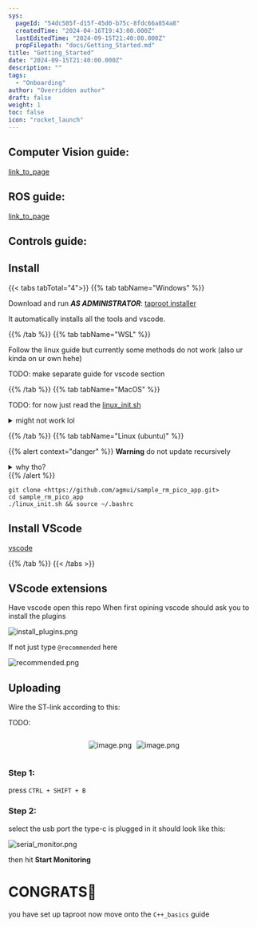 ```yaml
---
sys:
  pageId: "54dc585f-d15f-45d0-b75c-8fdc66a854a8"
  createdTime: "2024-04-16T19:43:00.000Z"
  lastEditedTime: "2024-09-15T21:40:00.000Z"
  propFilepath: "docs/Getting_Started.md"
title: "Getting_Started"
date: "2024-09-15T21:40:00.000Z"
description: ""
tags:
  - "Onboarding"
author: "Overridden author"
draft: false
weight: 1
toc: false
icon: "rocket_launch"
---
```


## Computer Vision guide:

[link_to_page](86d45bc0-388b-4d26-8848-44f255f73d0e)

## ROS guide:

[link_to_page](3c76c1de-ec8f-46d6-8b0a-294005edc2d5)

## Controls guide:

## Install

{{< tabs tabTotal="4">}}
{{% tab tabName="Windows" %}}

Download and run _**AS ADMINISTRATOR**_: [taproot installer](https://github.com/Thornbots/TeachingFreshies/releases/tag/1.0)

It automatically installs all the tools and vscode.

{{% /tab %}}
{{% tab tabName="WSL" %}}

Follow the linux guide but currently some methods do not work (also ur kinda on ur own hehe)

TODO: make separate guide for vscode section

{{% /tab %}}
{{% tab tabName="MacOS" %}}

TODO: for now just read the [linux_init.sh](https://github.com/agmui/sample_rm_pico_app/blob/main/linux_init.sh)

<details>
<summary>might not work lol</summary>

`brew install libusb pkg-config`

Next install: [vscode](https://code.visualstudio.com/Download)

</details>

{{% /tab %}}
{{% tab tabName="Linux (ubuntu)" %}}

{{% alert context="danger" %}}
**Warning** do not update recursively
<details>
<summary>why tho?</summary>
There are some submodules that may go on for a while (like tinyusb) and I highly
recommend you don't need to get them.
If you want to see what submodules I update just look in `linux_init.sh`
</details>
{{% /alert %}}

```shell
git clone <https://github.com/agmui/sample_rm_pico_app.git>
cd sample_rm_pico_app
./linux_init.sh && source ~/.bashrc
```

## Install VScode

[vscode](https://code.visualstudio.com/Download)

{{% /tab %}}
{{< /tabs >}}

## VScode extensions

Have vscode open this repo
When first opining vscode should ask you to install the plugins

![install_plugins.png](https://prod-files-secure.s3.us-west-2.amazonaws.com/d518164a-d88e-44d1-a4ee-3adb3bd8bce0/89bd30f0-1825-4e77-867b-0a41ce370880/install_plugins.png?X-Amz-Algorithm=AWS4-HMAC-SHA256&X-Amz-Content-Sha256=UNSIGNED-PAYLOAD&X-Amz-Credential=ASIAZI2LB46632SIM3YX%2F20250307%2Fus-west-2%2Fs3%2Faws4_request&X-Amz-Date=20250307T090811Z&X-Amz-Expires=3600&X-Amz-Security-Token=IQoJb3JpZ2luX2VjEPn%2F%2F%2F%2F%2F%2F%2F%2F%2F%2FwEaCXVzLXdlc3QtMiJIMEYCIQC%2FQ8zk2bDiN4wuAoDv%2BKTU%2FZLRFJIlU4eSfLnvhCxrLwIhAO1gKhABcxvjnwG9TJ5Kqu%2FNE77JyLYPhLaNfLI2a94%2BKv8DCEIQABoMNjM3NDIzMTgzODA1IgxSRHsjRLDa35DRIl4q3AM7XWlTX5FlMtxgYp0sUzxQ0ADkCigXi8Rdi4rjT3VrY2HdmMUjlYEpKSHokej%2BLImPa6ymNZZv%2FGRkZCS1hoYYqq2TkgcPrrAnmwRE10tkA%2BVE5qUp4tlf9esTybZg9eCkjerrFEuclk%2FhwisQqXNkDtegriwvQBFiH%2FQz7jsHeBTRHBAj2j7ZXSN0T4JaP4XNPxttls3K5rcMf2KiJjd0E5ZrpSOXwVei2%2BtyREaq6o%2B23PewJXSgkmCaSTW3uRbQ4d104vm%2FRIP%2F5Axreu1aIWbPuIJ7aD%2FEZfRn6plammXvYnAU1Dp%2FQQxBl7GCTzM1%2BJxy6biYU8iI0YEqu%2BtuLHqgSY2dsolNGK8SUazWzDeWqpot57H8G88FSRmnlgtY3G%2Bds72iDRh1%2F2%2B4qIaAgmYcZ%2Fy1HyVEWHRUuDROvWPaOsu50KRNYxwGfZnwGnLjUSb%2BXGvWxuk%2F7OOkr77UfmR0KQ3jeoqWtmxg7LV3dzT%2Fpygmox3sdqpdwwuAUh5Nyd0e3Jquev%2BOwOJ2y6bgoTDNKqTF7O0UpK6eTV4A%2FBkv39iSc7ly15FzoZfYn3oASfc3FcmW3L2FQoFCNgLpOcn3JzAY0ALj7GIkzVYmiAlx4%2BoOYCURzUBD6TDb5qq%2BBjqkAWuF%2FRnRip5gf8UuRXPMhU3u9GqGe8fRv5VJM64ei%2FOwxnzXz%2FCy0hn8CFgxxw9vraWcK9L0%2F7O%2BUsoFvND9ZSRy3Gn6pIIW41AJ7l7YylHLMwAwuD3spE%2BA3EXedgCquOEFf1ADfozr7fQAPWmm3l0UW1QYXRAUC0h3iDBNlyA3%2Bs5rZr8TFEOkYC%2BLNk6wpSA9lHRVGEsdE1%2BfR1Mk9bH2xehs&X-Amz-Signature=161be2f0783cfa4a9cdcd490ac3a4052c509454eaea319330d18a240d8ead3b2&X-Amz-SignedHeaders=host&x-id=GetObject)

If not just type `@recommended` here  

![recommended.png](https://prod-files-secure.s3.us-west-2.amazonaws.com/d518164a-d88e-44d1-a4ee-3adb3bd8bce0/61e661e9-5d85-4dfc-be0d-8d2097a5e793/recommended.png?X-Amz-Algorithm=AWS4-HMAC-SHA256&X-Amz-Content-Sha256=UNSIGNED-PAYLOAD&X-Amz-Credential=ASIAZI2LB46632SIM3YX%2F20250307%2Fus-west-2%2Fs3%2Faws4_request&X-Amz-Date=20250307T090811Z&X-Amz-Expires=3600&X-Amz-Security-Token=IQoJb3JpZ2luX2VjEPn%2F%2F%2F%2F%2F%2F%2F%2F%2F%2FwEaCXVzLXdlc3QtMiJIMEYCIQC%2FQ8zk2bDiN4wuAoDv%2BKTU%2FZLRFJIlU4eSfLnvhCxrLwIhAO1gKhABcxvjnwG9TJ5Kqu%2FNE77JyLYPhLaNfLI2a94%2BKv8DCEIQABoMNjM3NDIzMTgzODA1IgxSRHsjRLDa35DRIl4q3AM7XWlTX5FlMtxgYp0sUzxQ0ADkCigXi8Rdi4rjT3VrY2HdmMUjlYEpKSHokej%2BLImPa6ymNZZv%2FGRkZCS1hoYYqq2TkgcPrrAnmwRE10tkA%2BVE5qUp4tlf9esTybZg9eCkjerrFEuclk%2FhwisQqXNkDtegriwvQBFiH%2FQz7jsHeBTRHBAj2j7ZXSN0T4JaP4XNPxttls3K5rcMf2KiJjd0E5ZrpSOXwVei2%2BtyREaq6o%2B23PewJXSgkmCaSTW3uRbQ4d104vm%2FRIP%2F5Axreu1aIWbPuIJ7aD%2FEZfRn6plammXvYnAU1Dp%2FQQxBl7GCTzM1%2BJxy6biYU8iI0YEqu%2BtuLHqgSY2dsolNGK8SUazWzDeWqpot57H8G88FSRmnlgtY3G%2Bds72iDRh1%2F2%2B4qIaAgmYcZ%2Fy1HyVEWHRUuDROvWPaOsu50KRNYxwGfZnwGnLjUSb%2BXGvWxuk%2F7OOkr77UfmR0KQ3jeoqWtmxg7LV3dzT%2Fpygmox3sdqpdwwuAUh5Nyd0e3Jquev%2BOwOJ2y6bgoTDNKqTF7O0UpK6eTV4A%2FBkv39iSc7ly15FzoZfYn3oASfc3FcmW3L2FQoFCNgLpOcn3JzAY0ALj7GIkzVYmiAlx4%2BoOYCURzUBD6TDb5qq%2BBjqkAWuF%2FRnRip5gf8UuRXPMhU3u9GqGe8fRv5VJM64ei%2FOwxnzXz%2FCy0hn8CFgxxw9vraWcK9L0%2F7O%2BUsoFvND9ZSRy3Gn6pIIW41AJ7l7YylHLMwAwuD3spE%2BA3EXedgCquOEFf1ADfozr7fQAPWmm3l0UW1QYXRAUC0h3iDBNlyA3%2Bs5rZr8TFEOkYC%2BLNk6wpSA9lHRVGEsdE1%2BfR1Mk9bH2xehs&X-Amz-Signature=5c9c37a68d4df37e70f3a29a2df4e27cd283bf1e76bc8c35e01c85738165a42d&X-Amz-SignedHeaders=host&x-id=GetObject)

## Uploading

Wire the ST-link according to this:

TODO:

<div style="display: flex;flex-direction: row; column-gap:10px; max-width: 630px;justify-content: center;">
<div>

![image.png](https://prod-files-secure.s3.us-west-2.amazonaws.com/d518164a-d88e-44d1-a4ee-3adb3bd8bce0/210ecb78-1116-4d7b-b9b7-2292f66fa2c2/image.png?X-Amz-Algorithm=AWS4-HMAC-SHA256&X-Amz-Content-Sha256=UNSIGNED-PAYLOAD&X-Amz-Credential=ASIAZI2LB466XYQFU2H4%2F20250307%2Fus-west-2%2Fs3%2Faws4_request&X-Amz-Date=20250307T090815Z&X-Amz-Expires=3600&X-Amz-Security-Token=IQoJb3JpZ2luX2VjEPn%2F%2F%2F%2F%2F%2F%2F%2F%2F%2FwEaCXVzLXdlc3QtMiJHMEUCIGp1nNAVVG9wTtAGqIN%2FyeFAjqM1nyEb%2B7BhcHDfhUEiAiEA1HMWaD%2BOTXNRV3UY3KBSErFhJ5VjZnvMZ4vkhD5JzSsq%2FwMIQhAAGgw2Mzc0MjMxODM4MDUiDHJJl5vIhLlRGRo0oyrcA8vUgm8jwPAO1Dc8SKWwQwvUECo8xmZcsCOF7P0zXWTOytCidJ1wQ0RFCdhUtxuKoRGamwXKbhBrOCX%2BQJ0UU58SO5E%2FXYfqwiQhWkKMAzntKpbAOEqWj8dN3%2BZo8UMEwcR6Bv2UaU3M%2BkDJxDr8QbCheCrCTjrwjo1MnIB7t9Hwg9E8Qd072rSBhW2sL6fuD7anJ3RMP3FQvCYhGeNGH5fkYBZOxRP8z95mdUFxVAHGGloGGQOtSRHL2nS8k%2FGSN8wcefZeM9lvO1io9syHINZW4r7FlutDsqKhGGkz17WjQa82DUOgP6SGolHMkwGDXCjiLz%2FWdoiRZIWyQYg6PRqG2D1fJT0esklXxUNxjFZ83Fm97WwTqlnft%2B31EECXBOjKuH5RMEieln7jv3%2F6n3n0n16q3seWr4UpbauVEnMqOOaLZ%2F1l7P%2F8WMRIngjEBGgZg6r8AUBeTcEbqKvNAf8qGQ3ate%2BmbSZjFayZmoVIEqfZ7BFHLkXzfhhInwDGEmXRphsjJTkSuQoRhBAA0Ukwnn%2BpDP7BIPxZIzJV%2BPBEgpdDLVuyKqmi8za0oDyCd%2FfAoYgCSbkIHWUqjlqPqA19GktzzrVklk4Z6ufNDEdKsZtIBcsTccnwMwRaMMvlqr4GOqUB%2FSObne732HAMY%2B2RzyRUM4skuHxHsw2gfaV81VTr6luT2qdxdUp9j2KhCYVohzI8%2FBR4eKxphbygOshMLxeQqqyoFQ3uU8fAsiYTgF76rOOm9%2BuzMNhWzFKRebk7wIcinYKFRKSyoHDaYp84wM%2FTMczynwiEtwkerJnVi2ndCr8LYbV6kkaJeFnsYFikdON0qfr5MuDM7Z%2BlNibfZGopiVh86zL7&X-Amz-Signature=491d58e3e5144444d2e33d5ba73012a9d95a6019ea8cee09dd76422dabf99817&X-Amz-SignedHeaders=host&x-id=GetObject)

</div>
<div>

![image.png](https://prod-files-secure.s3.us-west-2.amazonaws.com/d518164a-d88e-44d1-a4ee-3adb3bd8bce0/33a0fd0f-8ca6-4a86-8e09-26e95ded1fff/image.png?X-Amz-Algorithm=AWS4-HMAC-SHA256&X-Amz-Content-Sha256=UNSIGNED-PAYLOAD&X-Amz-Credential=ASIAZI2LB466WPPNTBB4%2F20250307%2Fus-west-2%2Fs3%2Faws4_request&X-Amz-Date=20250307T090815Z&X-Amz-Expires=3600&X-Amz-Security-Token=IQoJb3JpZ2luX2VjEPn%2F%2F%2F%2F%2F%2F%2F%2F%2F%2FwEaCXVzLXdlc3QtMiJHMEUCIQD7pV4owrb018qfua0aQAGdKlWY0PXMWgRq59gvKGyBKAIgFiqQ3xG%2BQbQg6vlURNSSHcoQPcg66oYTg5dnkhktojAq%2FwMIQhAAGgw2Mzc0MjMxODM4MDUiDPjxVag2RcwL2tzexSrcA9fta7mjuqNjuWQ%2FDVEDuGeV5z7Z63%2ByuIoOKzJGCVqKBFa9U89OjVb6oIhqIOUOOtHIhLxvBTt1ThNg4SSxWNx2h6J3rNUTPDxj%2FmgNqQt9J9kmqnkR9PPemgfmStLZ21JpFjIvzcfuzlyfGKxvEYG57GN8BklCKlY%2F9RpwS4o5ju9%2FWwggzpFIciVr5kbP%2FuOg9fY5mvnqdEoPdLNTOu4rGdehmHO5QeCBp%2FQiwCJQvtzsopmsVoGKqDOIW3WYeNj%2FiirfeWaHW1%2BCIz%2F5enYGtp5dNZ95MCyZzKI6NUWjBIqYS%2BdklK34P1l4t0AojlpwufVVjpVDHfXoQJkDUH9%2FeS2miVWlNZQsyouUKf%2FA1%2FGYc7EX3jf9E3E07O%2BL%2FU%2BZG4u0WkP7BuNYYL%2Bz9slLprvCyNNNgjOcZwWDrzQg9cd0i%2BB7v63aUxy73dDTjEc8xVJub33uxN5aZ66yFo5Q70S7rYus1uudU13n0qOP5CgRDDsSvpqKuyTW0Bii2g9sComTMijpA4fNuJy%2FydJg9KOSEYe9r3FSX00ADD4rqEWfB0iHSDMQDz8Y06rc7nbKPkjEGpg%2FTiBJN%2BluTVemPhGhsrZXjFdhZhYkSJZhjXuPhkv370de8r8FMI%2Fmqr4GOqUBrnqJwCvoVyUwFTV4qXLJTv1ZjTrUqxxtVLDCzLSa2anK2iNfsYVWKuSgnT5p8zdlWNfmMEhBbrSP3TrtqLjRYQ%2F9h2aQNvix1CwgORSwokcgpGmtFnkGkaKwDt7UXt6LIPZ0lsJl4jaEeSQNnfT9eFhR1BqNceEBS%2FMaRPLM4Uv4THNMtfoYf%2BGRBbQXjRGfzi4ouOs%2F4D9LdE0Kmv3OqvI%2B%2BaY7&X-Amz-Signature=0361cbda36afc8ce323343f12e51347137c1994d103c74a7132a5c3cfd1e30e8&X-Amz-SignedHeaders=host&x-id=GetObject)

</div>
</div>

### Step 1:

press `CTRL + SHIFT + B`

### Step 2:

select the usb port the type-c is plugged in it should look like this:

![serial_monitor.png](https://prod-files-secure.s3.us-west-2.amazonaws.com/d518164a-d88e-44d1-a4ee-3adb3bd8bce0/f03f4774-05d4-4393-b6a0-d5efb6d315ab/serial_monitor.png?X-Amz-Algorithm=AWS4-HMAC-SHA256&X-Amz-Content-Sha256=UNSIGNED-PAYLOAD&X-Amz-Credential=ASIAZI2LB46632SIM3YX%2F20250307%2Fus-west-2%2Fs3%2Faws4_request&X-Amz-Date=20250307T090811Z&X-Amz-Expires=3600&X-Amz-Security-Token=IQoJb3JpZ2luX2VjEPn%2F%2F%2F%2F%2F%2F%2F%2F%2F%2FwEaCXVzLXdlc3QtMiJIMEYCIQC%2FQ8zk2bDiN4wuAoDv%2BKTU%2FZLRFJIlU4eSfLnvhCxrLwIhAO1gKhABcxvjnwG9TJ5Kqu%2FNE77JyLYPhLaNfLI2a94%2BKv8DCEIQABoMNjM3NDIzMTgzODA1IgxSRHsjRLDa35DRIl4q3AM7XWlTX5FlMtxgYp0sUzxQ0ADkCigXi8Rdi4rjT3VrY2HdmMUjlYEpKSHokej%2BLImPa6ymNZZv%2FGRkZCS1hoYYqq2TkgcPrrAnmwRE10tkA%2BVE5qUp4tlf9esTybZg9eCkjerrFEuclk%2FhwisQqXNkDtegriwvQBFiH%2FQz7jsHeBTRHBAj2j7ZXSN0T4JaP4XNPxttls3K5rcMf2KiJjd0E5ZrpSOXwVei2%2BtyREaq6o%2B23PewJXSgkmCaSTW3uRbQ4d104vm%2FRIP%2F5Axreu1aIWbPuIJ7aD%2FEZfRn6plammXvYnAU1Dp%2FQQxBl7GCTzM1%2BJxy6biYU8iI0YEqu%2BtuLHqgSY2dsolNGK8SUazWzDeWqpot57H8G88FSRmnlgtY3G%2Bds72iDRh1%2F2%2B4qIaAgmYcZ%2Fy1HyVEWHRUuDROvWPaOsu50KRNYxwGfZnwGnLjUSb%2BXGvWxuk%2F7OOkr77UfmR0KQ3jeoqWtmxg7LV3dzT%2Fpygmox3sdqpdwwuAUh5Nyd0e3Jquev%2BOwOJ2y6bgoTDNKqTF7O0UpK6eTV4A%2FBkv39iSc7ly15FzoZfYn3oASfc3FcmW3L2FQoFCNgLpOcn3JzAY0ALj7GIkzVYmiAlx4%2BoOYCURzUBD6TDb5qq%2BBjqkAWuF%2FRnRip5gf8UuRXPMhU3u9GqGe8fRv5VJM64ei%2FOwxnzXz%2FCy0hn8CFgxxw9vraWcK9L0%2F7O%2BUsoFvND9ZSRy3Gn6pIIW41AJ7l7YylHLMwAwuD3spE%2BA3EXedgCquOEFf1ADfozr7fQAPWmm3l0UW1QYXRAUC0h3iDBNlyA3%2Bs5rZr8TFEOkYC%2BLNk6wpSA9lHRVGEsdE1%2BfR1Mk9bH2xehs&X-Amz-Signature=8351379c243f57560ae6f54b9dd804cd7c634db6532b5a4d9bf382f453c39465&X-Amz-SignedHeaders=host&x-id=GetObject)

then hit **Start Monitoring**

# CONGRATS🎉

you have set up taproot now move onto the `C++_basics` guide
